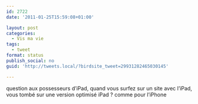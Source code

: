 ```yaml
---
id: 2722
date: '2011-01-25T15:59:08+01:00'

layout: post
categories:
  - Vis ma vie
tags:
  - tweet
format: status
publish_social: no
guid: 'http://tweets.local/?birdsite_tweet=29931282465030145'

---
```


question aux possesseurs d’iPad, quand vous surfez sur un site avec l’iPad, vous tombé sur une version optimisé iPad ? comme pour l’iPhone